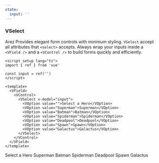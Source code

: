 ```yaml
---
state:
  input: ''
---
```


### VSelect

Arez Provides elegant form controls with minimum styling.
`VSelect` accept all attributes that `<select>` accepts.
Always wrap your inputs inside a `<VField />` and a `<VControl />`
to build forms quickly and efficiently.

<!--code-->

```vue
<script setup lang="ts">
import { ref } from 'vue'

const input = ref('')
</script>

<template>
  <VField>
    <VControl>
      <VSelect v-model="input">
        <VOption value="">Select a Hero</VOption>
        <VOption value="Superman">Superman</VOption>
        <VOption value="Batman">Batman</VOption>
        <VOption value="Spiderman">Spiderman</VOption>
        <VOption value="Deadpool">Deadpool</VOption>
        <VOption value="Spawn">Spawn</VOption>
        <VOption value="Galactus">Galactus</VOption>
      </VSelect>
    </VControl>
  </VField>
</template>
```

<!--/code-->

<!--example-->

<VField>
  <VControl>
    <VSelect v-model="frontmatter.state.input">
      <VOption value="">Select a Hero</VOption>
      <VOption value="Superman">Superman</VOption>
      <VOption value="Batman">Batman</VOption>
      <VOption value="Spiderman">Spiderman</VOption>
      <VOption value="Deadpool">Deadpool</VOption>
      <VOption value="Spawn">Spawn</VOption>
      <VOption value="Galactus">Galactus</VOption>
    </VSelect>
  </VControl>
</VField>

<!--/example-->

